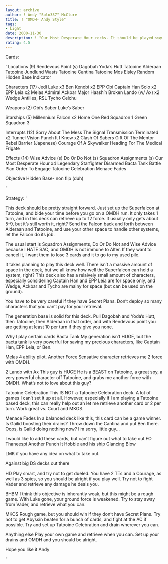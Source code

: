 ```yaml
---
layout: archive
author: ! Andy "Solo337" McClure
title: ! "OMDH- Andy Style"
tags:
- Light
date: 2000-11-30
description: ! "Our Most Desperate Hour rocks. It should be played way more often than it is. This is a very well balanced LS deck with good retrieval and plenty of ground pound and space power."
rating: 4.5
---
```

Cards: 

'
Locations (9)
Rendevous Point (s)
Dagobah
Yoda’s Hutt
Tatooine
Alderaan
Tatooine Jundlund Wasts
Tatooine Cantina
Tatooine Mos Eisley
Random Hidden Base Indicator

Characters (17)
Jedi Luke x3
Ben Kenobi x2
EPP Obi
Captain Han Solo x2
EPP Leia x2
Melas
Admiral Ackbar
Major Haash’n
Broken Lando (w/ Ax) x2
Wedge Antilles, RSL
Tycho Celchu

Weapons (2)
Obi’s Saber
Luke’s Saber

Starships (5)
Millennium Falcon x2
Home One
Red Squadron 1
Green Squadron 3

Interrupts (12)
Sorry About The Mess
The Signal
Transmission Terminated x2
Tunnel Vision
Punch It
I Know x2
Clash Of Sabers
Gift Of The Mentor
Rebel Barrier (Japenese)
Courage Of A Skywalker
Heading For The Medical Frigate

Effects (14)
Wise Advice (s)
Do Or Do Not (s)
Squadron Assignments (s)
Our Most Desperate Hour x4
Legendary Starfighter
Disarmed
Bacta Tank
Battle Plan
Order To Engage
Tatooine Celebration
Menace Fades

Objective
Hidden Base- non flip (duh)




'

Strategy: '

This deck should be pretty straight forward. Just set up the Superfalcon at Tatooine, and bide your time before you go on a OMDH run. It only takes 1 turn, and in this deck can retrieve up to 12 force. It usually only gets about 5-9, but it’s still worth it, right? Send the Falcon back and forth between Alderaan and Tatooine, and use your other space to handle other systems, let the Falcon do its job.

The usual start is Squadron Assignments, Do Or Do Not and Wise Advice because I HATE SAC, and OMDH is not immune to Alter. If they want to cancel it, I want them to lose 3 cards and it to go to my used pile.

It takes planning to play this deck well. There isn’t a massive amount of space in the deck, but we all know how well the Superfalcon can hold a system, right? This deck also has a relaively small amount of characters, especially considering Captain Han and EPP Leia are for space only, and Wedge, Ackbar and Tycho are mainy for space (but can be used on the ground).

You have to be very careful if they have Secret Plans. Don’t deploy so many characters that you can’t pay for your retrieval.

The generation base is solid for this deck. Pull Dagobah and Yoda’s Hutt, then Tatooine, then Alderaan in that order, and with Rendevous point you are getting at least 10 per turn if they give you none.

Why I play certain cards
Bacta Tank My generation isn’t HUGE, but the bacta tank is very powerful for saving my precious characters, like Captain Han, EPP Leia, or Ben.

Melas 4 ability pilot. Another Force Sensative character retrieves me 2 force with OMDH.

2 Lando with Ax This guy is HUGE He is a BEAST on Tatooine, a great spy, a very powerful character off Tatooine, and grabs me another force with OMDH. What’s not to love about this guy?

Tatooine Celebration This IS NOT a Tatooine Celebration deck. A lot of games I can’t set it up at all. However, especially if I am playing a Tatooine based deck, this can really help out an let me retrieve another card or 2 per turn. Work great vs. Court and MKOS.

Menace Fades In a balanced deck like this, this card can be a game winner. Is Gailid boosting their drains? Throw down the Cantina and put Ben there. Oops, is Gailid doing nothing now? I’m sorry, little guy...

I would like to add these cards, but can’t figure out what to take out
FO Thaneespi
Another Punch It
Hobbie and his ship
Glancing Blow

LMK if you have any idea on what to take out.

Against big DS decks out there

HD Play smart, and try not to get dueled. You have 2 TTs and a Courage, as well as 3 spies, so you should be alright if you play well. Try not to fight Vader and retrieve any damage he deals you.

BHBM I think this objective is inherantly weak, but this might be a rough game. With Luke gone, your ground force is weakened. Try to stay away from Vader, and retrieve what you can.

MKOS Rough game, but you should win if they don’t have Secret Plans. Try not to get Abyssin beaten for a bunch of cards, and fight at the AC if possible. Try and set up Tatooine Celebration and drain wherever you can.

Anything else Play your own game and retrieve when you can. Set up your drains and OMDH and you should be alright.

Hope you like it
Andy



'